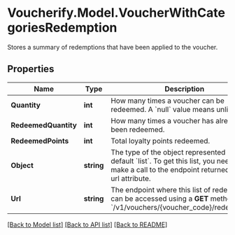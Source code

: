 # Voucherify.Model.VoucherWithCategoriesRedemption
Stores a summary of redemptions that have been applied to the voucher.

## Properties

Name | Type | Description | Notes
------------ | ------------- | ------------- | -------------
**Quantity** | **int** | How many times a voucher can be redeemed. A &#x60;null&#x60; value means unlimited. | [optional] 
**RedeemedQuantity** | **int** | How many times a voucher has already been redeemed. | [optional] 
**RedeemedPoints** | **int** | Total loyalty points redeemed. | [optional] 
**Object** | **string** | The type of the object represented is by default &#x60;list&#x60;. To get this list, you need to make a call to the endpoint returned in the url attribute. | [optional] [default to "list"]
**Url** | **string** | The endpoint where this list of redemptions can be accessed using a **GET** method. &#x60;/v1/vouchers/{voucher_code}/redemptions&#x60; | [optional] 

[[Back to Model list]](../../README.md#documentation-for-models) [[Back to API list]](../../README.md#documentation-for-api-endpoints) [[Back to README]](../../README.md)

